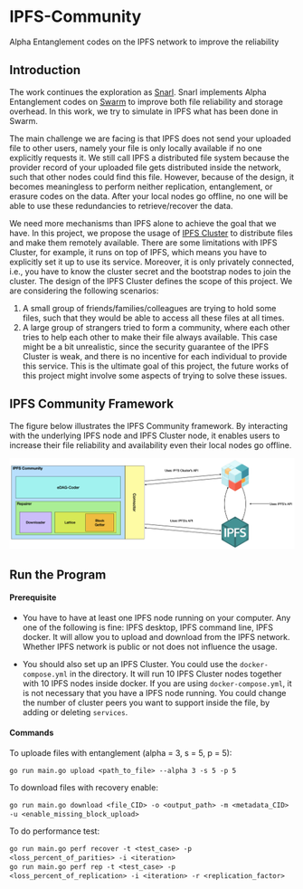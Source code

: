 # IPFS-Community
Alpha Entanglement codes on the IPFS network to improve the reliability


## Introduction
The work continues the exploration as [Snarl](https://dl.acm.org/doi/pdf/10.1145/3464298.3493397). Snarl implements Alpha Entanglement codes on [Swarm](https://www.ethswarm.org/) to improve both file reliability and storage overhead. In this work, we try to simulate in IPFS what has been done in Swarm. 

The main challenge we are facing is that IPFS does not send your uploaded file to other users, namely your file is only locally available if no one explicitly requests it. We still call IPFS a distributed file system because the provider record of your uploaded file gets distributed inside the network, such that other nodes could find this file. However, because of the design, it becomes meaningless to perform neither replication, entanglement, or erasure codes on the data. After your local nodes go offline, no one will be able to use these redundancies to retrieve/recover the data.

We need more mechanisms than IPFS alone to achieve the goal that we have. In this project, we propose the usage of [IPFS Cluster](https://github.com/ipfs-cluster/ipfs-cluster) to distribute files and make them remotely available. There are some limitations with IPFS Cluster, for example, it runs on top of IPFS, which means you have to explicitly set it up to use its service. Moreover, it is only privately connected, i.e., you have to know the cluster secret and the bootstrap nodes to join the cluster. The design of the IPFS Cluster defines the scope of this project. We are considering the following scenarios:
1. A small group of friends/families/colleagues are trying to hold some files, such that they would be able to access all these files at all times.
2. A large group of strangers tried to form a community, where each other tries to help each other to make their file always available. This case might be a bit unrealistic, since the security guarantee of the IPFS Cluster is weak, and there is no incentive for each individual to provide this service. This is the ultimate goal of this project, the future works of this project might involve some aspects of trying to solve these issues.

## IPFS Community Framework

The figure below illustrates the IPFS Community framework. By interacting with the underlying IPFS node and IPFS Cluster node, it enables users to increase their file reliability and availability even their local nodes go offline. 

<p align="center">
  <img src="readme_figures/ipfs_community.png"/>
</p>



## Run the Program

#### Prerequisite
* You have to have at least one IPFS node running on your computer. Any one of the following is fine: IPFS desktop, IPFS command line, IPFS docker. It will allow you to upload and download from the IPFS network. Whether IPFS network is public or not does not influence the usage.

* You should also set up an IPFS Cluster. You could use the `docker-compose.yml` in the directory. It will run 10 IPFS Cluster nodes together with 10 IPFS nodes inside docker. If you are using `docker-compose.yml`, it is not necessary that you have a IPFS node running. You could change the number of cluster peers you want to support inside the file, by adding or deleting `services`.

#### Commands

To uploade files with entanglement (alpha = 3, s = 5, p = 5):
```
go run main.go upload <path_to_file> --alpha 3 -s 5 -p 5
```

To download files with recovery enable:
```
go run main.go download <file_CID> -o <output_path> -m <metadata_CID> -u <enable_missing_block_upload>
```

To do performance test:
```
go run main.go perf recover -t <test_case> -p <loss_percent_of_parities> -i <iteration>
go run main.go perf rep -t <test_case> -p <loss_percent_of_replication> -i <iteration> -r <replication_factor>
```
